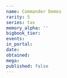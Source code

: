 ```yaml
---
name: Commander Demos
rarity: 5
series: tas
memory_alpha: ''
bigbook_tier:
events:
in_portal:
date:
obtained:
mega:
published: false
---
```

